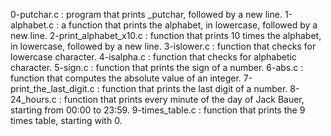 0-putchar.c : program that prints _putchar, followed by a new line.
1-alphabet.c : a function that prints the alphabet, in lowercase, followed by a new line.
2-print_alphabet_x10.c : function that prints 10 times the alphabet, in lowercase, followed by a new line.
3-islower.c : function that checks for lowercase character.
4-isalpha.c : function that checks for alphabetic character.
5-sign.c : function that prints the sign of a number.
6-abs.c : function that computes the absolute value of an integer.
7-print_the_last_digit.c : function that prints the last digit of a number.
8-24_hours.c : function that prints every minute of the day of Jack Bauer, starting from 00:00 to 23:59.
9-times_table.c : function that prints the 9 times table, starting with 0.
